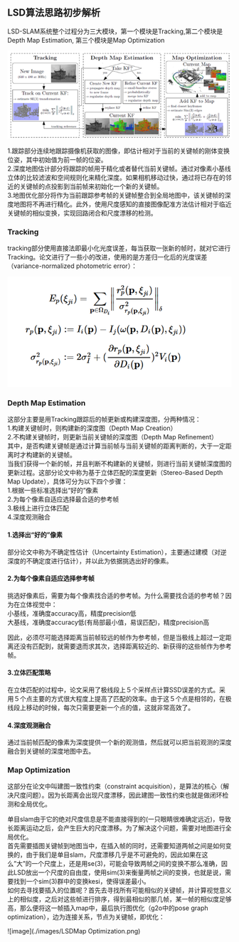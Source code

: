 ## LSD算法思路初步解析
LSD-SLAM系统整个过程分为三大模块，第一个模块是Tracking,第二个模块是Depth Map Estimation, 第三个模块是Map Optimization

![image](./images/LSD.png)


1\.跟踪部分连续地跟踪摄像机获取的图像，即估计相对于当前的关键帧的刚体变换位姿，其中初始值为前一帧的位姿。   
2\.深度地图估计部分将跟踪的帧用于精化或者替代当前关键帧。通过对像素小基线立体的比较滤波和空间规则化来精化深度。如果相机移动过快，通过将已存在的邻近的关键帧的点投影到当前帧来初始化一个新的关键帧。   
3\.地图优化部分将作为当前跟踪参考帧的关键帧整合到全局地图中，该关键帧的深度地图将不再进行精化。此外，使用尺度感知的直接图像配准方法估计相对于临近关键帧的相似变换，实现回路闭合和尺度漂移的检测。
### Tracking
tracking部分使用直接法即最小化光度误差，每当获取一张新的帧时，就对它进行Tracking。论文进行了一些小的改进，使用的是方差归一化后的光度误差（variance-normalized photometric error）：

![image](./images/LSDTracking.png)
### Depth Map Estimation
这部分主要是用Tracking跟踪后的帧更新或构建深度图，分两种情况：
    <br>1.构建关键帧时，则构建新的深度图（Depth Map Creation）
    <br>2.不构建关键帧时，则更新当前关键帧的深度图（Depth Map Refinement）
<br>其中，是否构建关键帧是通过计算当前帧与当前关键帧的距离判断的，大于一定距离时才构建新的关键帧。
<br>当我们获得一个新的帧，并且判断不构建新的关键帧，则进行当前关键帧深度图的更新过程。这部分论文中称为基于立体匹配的深度更新（Stereo-Based Depth Map Update），具体可分为以下四个步骤：
    <br>1.根据一些标准选择出“好的”像素
    <br>2.为每个像素自适应选择最合适的参考帧
    <br>3.极线上进行立体匹配
    <br>4.深度观测融合
#### 1.选择出“好的”像素
部分论文中称为不确定性估计（Uncertainty Estimation），主要通过建模（对逆深度的不确定度进行估计），并以此为依据挑选出好的像素。
#### 2.为每个像素自适应选择参考帧
挑选好像素后，需要为每个像素找合适的参考帧。为什么需要找合适的参考帧？因为在立体视觉中：
    <br>小基线，准确度accuracy高，精度precision低
    <br>大基线，准确度accuracy低(有局部最小值，易误匹配)，精度precision高

因此，必须尽可能选择距离当前帧较远的帧作为参考帧，但是当极线上超过一定距离还没有匹配到，就需要退而求其次，选择距离较近的、新获得的这些帧作为参考帧。
#### 3.立体匹配策略
在立体匹配的过程中，论文采用了极线段上５个采样点计算SSD误差的方式。采用５个点主要的方式很大程度上提高了匹配的效率。由于这５个点是相邻的，在极线段上移动的时候，每次只需要更新一个点的值，这就非常高效了。
#### 4.深度观测融合
通过当前帧匹配的像素为深度提供一个新的观测值，然后就可以把当前观测的深度融合到关键帧的深度地图中去。

### Map Optimization
这部分在论文中叫建图一致性约束（constraint acquisition），是算法的核心（解决尺度问题）。因为长距离会出现尺度漂移，因此建图一致性约束也就是做闭环检测和全局优化。

单目slam由于它的绝对尺度信息是不能直接得到的(一只眼睛很难确定远近)，导致长距离运动之后，会产生巨大的尺度漂移。为了解决这个问题，需要对地图进行全局优化。
<br>首先需要插图关键帧到地图当中，在插入帧的同时，还需要知道两帧之间是如何变换的，由于我们是单目slam，尺度漂移几乎是不可避免的，因此如果在这么”大”的一个尺度上，还是用se(3)，可能会导致两帧之间的变换不那么准确，因此LSD放出一个尺度的自由度，使用sim(3)来衡量两帧之间的变换，也就是说，需要找到一个sim(3)群中的变换kesi，使得误差最小。
<br>如何去寻找要插入的位置呢？首先去寻找所有可能相似的关键帧，并计算视觉意义上的相似度，之后对这些帧进行排序，得到最相似的那几帧，某一帧的相似度足够高，那么便将这一帧插入map中，最后执行图优化（g2o中的pose graph optimization），边为连接关系，节点为关键帧，即优化：

![image](./images/LSDMap Optimization.png)
